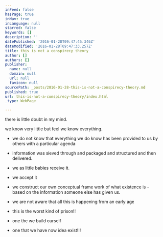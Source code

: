 ```yaml
---
inFeed: false
hasPage: true
inNav: true
inLanguage: null
starred: false
keywords: []
description: ''
datePublished: '2016-01-28T09:47:45.346Z'
dateModified: '2016-01-28T09:47:33.257Z'
title: this is not a conspirecy theory
author: []
authors: []
publisher:
  name: null
  domain: null
  url: null
  favicon: null
sourcePath: _posts/2016-01-28-this-is-not-a-conspirecy-theory.md
published: true
url: this-is-not-a-conspirecy-theory/index.html
_type: WebPage

---
```

there is little doubt in my mind.

we know very little but feel we know everything.

- we do not know that everything we do know has been provided to us by others with a particular agenda

- information was sieved through and packaged and structured and then delivered.

- we as little babies receive it.

- we accept it

- we construct our own conceptual frame work of what existence is - based on the information someone else has given us.

- we are not aware that all this is happening from an early age

- this is the worst kind of prison!!

- one the we build ourself 

- one that we have now idea exist!!!